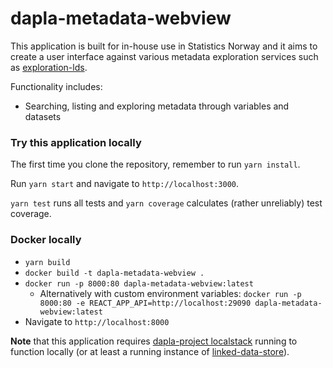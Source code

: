 # dapla-metadata-webview

This application is built for in-house use in Statistics Norway and it aims to create a user interface against various
metadata exploration services such as
[exploration-lds](https://github.com/statisticsnorway/dapla-project/blob/master/localstack/docker-compose-exploration.yml).

Functionality includes:
* Searching, listing and exploring metadata through variables and datasets

### Try this application locally
The first time you clone the repository, remember to run `yarn install`.

Run `yarn start` and navigate to `http://localhost:3000`.

`yarn test` runs all tests and `yarn coverage` calculates (rather unreliably) test coverage.

### Docker locally
* `yarn build`
* `docker build -t dapla-metadata-webview .`
* `docker run -p 8000:80 dapla-metadata-webview:latest`
    * Alternatively with custom environment variables: `docker run -p 8000:80 -e REACT_APP_API=http://localhost:29090 dapla-metadata-webview:latest`
* Navigate to `http://localhost:8000`

**Note** that this application requires [dapla-project localstack](https://github.com/statisticsnorway/dapla-project/blob/master/localstack/README.md)
running to function locally (or at least a running instance of [linked-data-store](https://github.com/statisticsnorway/linked-data-store-documentation)).
